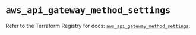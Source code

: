 # `aws_api_gateway_method_settings`

Refer to the Terraform Registry for docs: [`aws_api_gateway_method_settings`](https://registry.terraform.io/providers/hashicorp/aws/5.72.1/docs/resources/api_gateway_method_settings).
